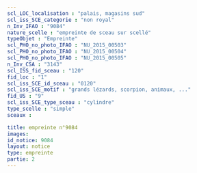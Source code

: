 ```yaml
---
scl_LOC_localisation : "palais, magasins sud"
scl_iss_SCE_categorie : "non royal"
n_Inv_IFAO : "9084"
nature_scelle : "empreinte de sceau sur scellé"
typeObjet : "Empreinte"
scl_PHO_no_photo_IFAO : "NU_2015_00503"
scl_PHO_no_photo_IFAO : "NU_2015_00504"
scl_PHO_no_photo_IFAO : "NU_2015_00505"
n_Inv_CSA : "3143"
scl_ISS_fid_sceau : "120"
fid_loc : "1"
scl_iss_SCE_id_sceau : "0120"
scl_iss_SCE_motif : "grands lézards, scorpion, animaux, ..."
fid_US : "9"
scl_iss_SCE_type_sceau : "cylindre"
type_scelle : "simple"
sceaux :

title: empreinte n°9084
images: 
id_notice: 9084
layout: notice
type: empreinte
partie: 2
---
```

